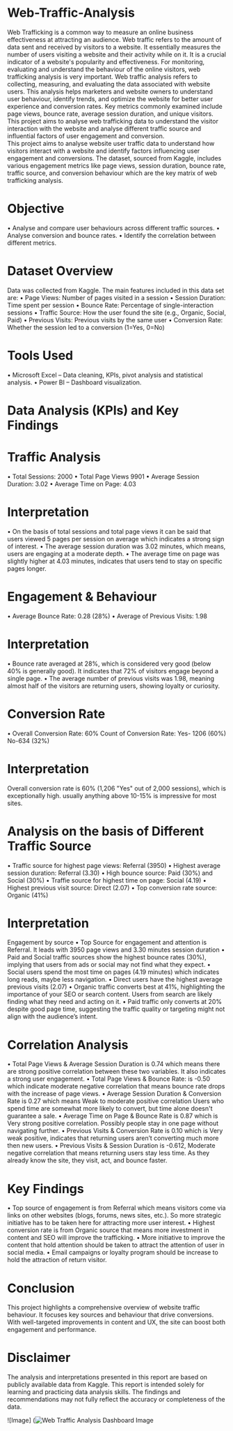 
# Web-Traffic-Analysis

Web Trafficking is a common way to measure an online business effectiveness at attracting an audience. Web traffic refers to the amount of data sent and received by visitors to a website. It essentially measures the number of users visiting a website and their activity while on it. It is a crucial indicator of a website's popularity and effectiveness. For monitoring, evaluating and understand the behaviour of the online visitors, web trafficking analysis is very important. Web traffic analysis refers to collecting, measuring, and evaluating the data associated with website users. This analysis helps marketers and website owners to understand user behaviour, identify trends, and optimize the website for better user experience and conversion rates. Key metrics commonly examined include page views, bounce rate, average session duration, and unique visitors. This project aims to analyse web trafficking data to understand the visitor interaction with the website and analyse different traffic source and influential factors of user engagement and conversion.   
This project aims to analyse website user traffic data to understand how visitors interact with a website and identify factors influencing user engagement and conversions. The dataset, sourced from Kaggle, includes various engagement metrics like page views, session duration, bounce rate, traffic source, and conversion behaviour which are the key matrix of web trafficking analysis.

# Objective
•	Analyse and compare user behaviours across different traffic sources.
•	Analyse conversion and bounce rates.
•	Identify the correlation between different metrics.

# Dataset Overview
Data was collected from Kaggle. The main features included in this data set are:
•	Page Views: Number of pages visited in a session
•	Session Duration: Time spent per session
•	Bounce Rate: Percentage of single-interaction sessions
•	Traffic Source: How the user found the site (e.g., Organic, Social, Paid)
•	Previous Visits: Previous visits by the same user
•	Conversion Rate: Whether the session led to a conversion (1=Yes, 0=No)

# Tools Used
•	Microsoft Excel – Data cleaning, KPIs, pivot analysis and statistical analysis.
•	Power BI – Dashboard visualization.

# Data Analysis (KPIs) and Key Findings
# Traffic Analysis
•	Total Sessions: 2000
•	Total Page Views 9901
•	Average Session Duration: 3.02
•	Average Time on Page: 4.03
# Interpretation
•	On the basis of total sessions and total page views it can be said that users viewed 5 pages per session on average which indicates a strong sign of interest.
•	The average session duration was 3.02 minutes, which means, users are engaging at a moderate depth.
•	 The average time on page was slightly higher at 4.03 minutes, indicates that users tend to stay on specific pages longer.

# Engagement & Behaviour
•	Average Bounce Rate: 0.28 (28%)
•	Average of Previous Visits: 1.98 
# Interpretation
•	Bounce rate averaged at 28%, which is considered very good (below 40% is generally good). It indicates that 72% of visitors engage beyond a single page.
•	The average number of previous visits was 1.98, meaning almost half of the visitors are returning users, showing loyalty or curiosity.
 
# Conversion Rate
•	Overall Conversion Rate: 60%
Count of Conversion Rate: Yes- 1206 (60%)
                          No-634 (32%)
# Interpretation
Overall conversion rate is 60% (1,206 "Yes" out of 2,000 sessions), which is exceptionally high. usually anything above 10-15% is impressive for most sites.

# Analysis on the basis of Different Traffic Source
•	Traffic source for highest page views: Referral (3950)
•	Highest average session duration: Referral (3.30)
•	High bounce source: Paid (30%) and Social (30%)
•	Traffie source for highest time on page: Social (4.19)
•	Highest previous visit source: Direct (2.07)
•	Top conversion rate source: Organic (41%)
# Interpretation 
Engagement by source
•	Top Source for engagement and attention is Referral. It leads with 3950 page views and 3.30 minutes session duration
•	Paid and Social traffic sources show the highest bounce rates (30%), implying that users from ads or social may not find what they expect.
•	Social users spend the most time on pages (4.19 minutes) which indicates long reads, maybe less navigation.
•	Direct users have the highest average previous visits (2.07) 
•	Organic traffic converts best at 41%, highlighting the importance of your SEO or search content. Users from search are likely finding what they need and acting on it.
•	Paid traffic only converts at 20% despite good page time, suggesting the traffic quality or targeting might not align with the audience’s intent.

# Correlation Analysis
•	Total Page Views & Average Session Duration is 0.74 which means there are strong positive correlation between these two variables. It also indicates a strong user engagement.
•	Total Page Views & Bounce Rate: is -0.50 which indicate moderate negative correlation that means bounce rate drops with the increase of page views. 
•	Average Session Duration & Conversion Rate is 0.27 which means Weak to moderate positive correlation Users who spend time are somewhat more likely to convert, but time alone doesn't guarantee a sale.
•	Average Time on Page & Bounce Rate is 0.87 which is Very strong positive correlation. Possibly people stay in one page without navigating further.
•	Previous Visits & Conversion Rate is 0.10 which is Very weak positive, indicates that returning users aren’t converting much more then new users.
•	Previous Visits & Session Duration is -0.612, Moderate negative correlation that means returning users stay less time. As they already know the site, they visit, act, and bounce faster.

# Key Findings
•	Top source of engagement is from Referral which means visitors come via links on other websites (blogs, forums, news sites, etc.). So more strategic initiative has to be taken here for attracting more user interest. 
•	Highest conversion rate is from Organic source that means more investment in content and SEO will improve the trafficking. 
•	More initiative to improve the content that hold attention should be taken to attract the attention of user in social media.
•	Email campaigns or loyalty program should be increase to hold the attraction of return visitor.

# Conclusion
This project highlights a comprehensive overview of website traffic behaviour.  It focuses key sources and behaviour that drive conversions. With well-targeted improvements in content and UX, the site can boost both engagement and performance.

# Disclaimer
The analysis and interpretations presented in this report are based on publicly available data from Kaggle. This report is intended solely for learning and practicing data analysis skills. The findings and recommendations may not fully reflect the accuracy or completeness of the data.
 

![Image] (![Web Traffic Analysis Dashboard Image](https://github.com/user-attachments/assets/37022a97-b02b-47c4-b8e2-bfe44667a1b0)
